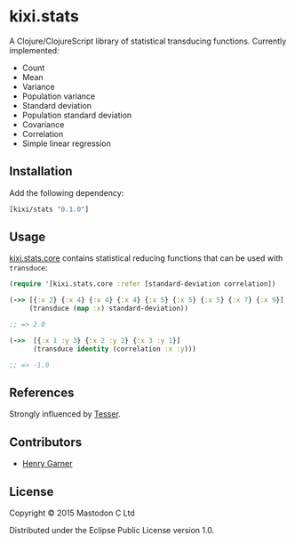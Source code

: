 # kixi.stats

A Clojure/ClojureScript library of statistical transducing functions. Currently implemented:

* Count
* Mean
* Variance
* Population variance
* Standard deviation
* Population standard deviation
* Covariance
* Correlation
* Simple linear regression

## Installation

Add the following dependency:

```clojure
[kixi/stats "0.1.0"]
```

## Usage

[kixi.stats.core](https://github.com/MastodonC/kixi.stats/blob/master/src/kixi/stats/core.clj) contains statistical reducing functions that can be used with `transduce`:

```clojure
(require '[kixi.stats.core :refer [standard-deviation correlation])

(->> [{:x 2} {:x 4} {:x 4} {:x 4} {:x 5} {:x 5} {:x 5} {:x 7} {:x 9}]
     (transduce (map :x) standard-deviation))

;; => 2.0

(->>  [{:x 1 :y 3} {:x 2 :y 2} {:x 3 :y 1}]
      (transduce identity (correlation :x :y)))

;; => -1.0
```

## References

Strongly influenced by [Tesser](https://github.com/aphyr/tesser).

## Contributors

  * [Henry Garner](https://github.com/henrygarner)

## License

Copyright © 2015 Mastodon C Ltd

Distributed under the Eclipse Public License version 1.0.
